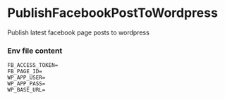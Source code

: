 # PublishFacebookPostToWordpress

Publish latest facebook page posts to wordpress

### Env file content

```
FB_ACCESS_TOKEN=
FB_PAGE_ID=
WP_APP_USER=
WP_APP_PASS=
WP_BASE_URL=
```
